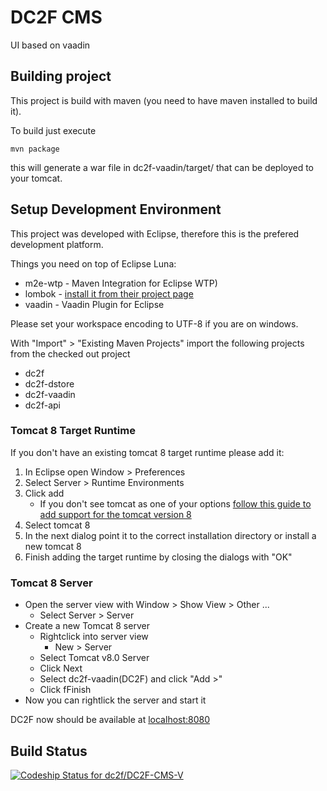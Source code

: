 # DC2F CMS

UI based on vaadin

## Building project

This project is build with maven (you need to have maven installed to build it).

To build just execute
```
mvn package
```
this will generate a war file in dc2f-vaadin/target/ that can be deployed to your tomcat.

## Setup Development Environment

This project was developed with Eclipse, therefore this is the prefered development platform.

Things you need on top of Eclipse Luna:
* m2e-wtp - Maven Integration for Eclipse WTP)
* lombok - [install it from their project page](http://projectlombok.org/download.html)
* vaadin - Vaadin Plugin for Eclipse

Please set your workspace encoding to UTF-8 if you are on windows.

With "Import" > "Existing Maven Projects" import the following projects from the checked out project
* dc2f
* dc2f-dstore
* dc2f-vaadin
* dc2f-api

### Tomcat 8 Target Runtime
If you don't have an existing tomcat 8 target runtime please add it:
1. In Eclipse open Window > Preferences
2. Select Server > Runtime Environments
3. Click add
    * If you don't see tomcat as one of your options [follow this guide to add support for the tomcat version 8](http://www.joe0.com/2014/03/24/how-to-fix-apache-tomcat-v7-0-not-showing-in-eclipse-server-runtime-environments-kepler-instructions/)
4. Select tomcat 8
5. In the next dialog point it to the correct installation directory or install a new tomcat 8
6. Finish adding the target runtime by closing the dialogs with "OK"


### Tomcat 8 Server
* Open the server view with Window > Show View > Other ...
    * Select Server > Server
* Create a new Tomcat 8 server
    * Rightclick into server view
        * New > Server
    * Select Tomcat v8.0 Server
    * Click Next
    * Select dc2f-vaadin(DC2F) and click "Add >"
    * Click fFinish
* Now you can rightlick the server and start it

DC2F now should be available at [localhost:8080](http://localhost:8080/dc2f-vaadin/)

## Build Status
[ ![Codeship Status for dc2f/DC2F-CMS-V](https://codeship.io/projects/2bf33010-3909-0132-ffeb-4eb13bd0ee77/status)](https://codeship.io/projects/42138)
